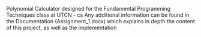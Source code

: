 Polynomial Calculator designed for the Fundamental Programming Techniques class at UTCN - cs
Any additional information can be found in the Documentation (Assignment_1.docx) which explains in depth the content of this project, as well as the implementation
